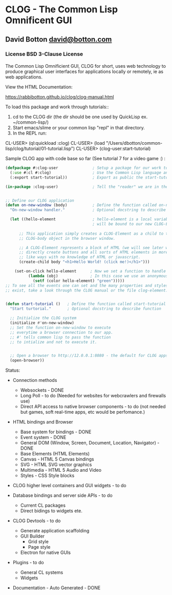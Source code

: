 # CLOG - The Common Lisp Omnificent GUI

## David Botton <david@botton.com>

### License BSD 3-Clause License

####
The Common Lisp Omnificient GUI, CLOG for short, uses web technology
to produce graphical user interfaces for applications locally or
remotely, ie as web applications.

View the HTML Documentation:

https://rabbibotton.github.io/clog/clog-manual.html


To load this package and work through tutorials::

1. cd to the CLOG dir (the dir should be one used by QuickLisp ex. ~/common-lisp/)
2. Start emacs/slime or your common lisp "repl" in that directory.
3. In the REPL run:

CL-USER> (ql:quickload :clog)
CL-USER> (load "/Users/dbotton/common-lisp/clog/tutorial/01-tutorial.lisp")
CL-USER> (clog-user:start-tutorial)


Sample CLOG app with code base so far (See tutorial 7 for a video game :) :

```lisp
(defpackage #:clog-user               ; Setup a package for our work to exist in
  (:use #:cl #:clog)                  ; Use the Common Lisp language and CLOG
  (:export start-tutorial))           ; Export as public the start-tutorial function

(in-package :clog-user)               ; Tell the "reader" we are in the clog-user package


;; Define our CLOG application
(defun on-new-window (body)           ; Define the function called on-new-window
  "On-new-window handler."            ; Optional docstring to describe function

  (let ((hello-element                ; hello-element is a local variable that
	                                  ; will be bound to our new CLOG-Element
	  
	  ;; This application simply creates a CLOG-Element as a child to the
	  ;; CLOG-body object in the browser window.

	  ;; A CLOG-Element represents a block of HTML (we will see later ways to
	  ;; directly create buttons and all sorts of HTML elements in more lisp
	  ;; like ways with no knowledge of HTML or javascript. 
	  (create-child body "<h1>Hello World! (click me!)</h1>")))

    (set-on-click hello-element      ; Now we set a function to handle clicks
		  (lambda (obj)              ; In this case we use an anonymous function
		    (setf (color hello-element) "green")))))
;; To see all the events one can set and the many properties and styles that
;; exist, take a look through the CLOG manual or the file clog-element.lisp


(defun start-tutorial ()   ; Define the function called start-tutorial
  "Start turtorial."       ; Optional docstring to describe function

  ;; Initialize the CLOG system
  (initialize #'on-new-window)
  ;; Set the function on-new-window to execute
  ;; everytime a browser connection to our app.
  ;; #' tells common lisp to pass the function
  ;; to intialize and not to execute it.


  ;; Open a browser to http://12.0.0.1:8080 - the default for CLOG apps
  (open-browser))
```


Status:

- Connection methods
  - Websockets - DONE
  - Long Poll - to do (Needed for websites for webcrawlers and firewalls use) 
  - Direct API access to native browser components - to do (not needed but games, soft real-time apps, etc would be perfomance.) 

- HTML bindings and Browser
  - Base system for bindings - DONE
  - Event system - DONE
  - General DOM (Window, Screen, Document, Location, Navigator) - DONE
  - Base Elements (HTML Elements)
  - Canvas - HTML 5 Canvas bindings
  - SVG - HTML SVG vector graphics
  - Multimedia - HTML 5 Audio and Video
  - Styles - CSS Style blocks

- CLOG higher level containers and GUI widgets - to do

- Database bindings and server side APIs - to do
  - Current CL packages
  - Direct bidings to widgets ete.

- CLOG Devtools - to do
  - Generate application scaffolding
  - GUI Builder
	- Grid style
	- Page style
  - Electron for native GUIs
  
- Plugins - to do
  - General CL systems
  - Widgets
  
- Documentation - Auto Generated - DONE
